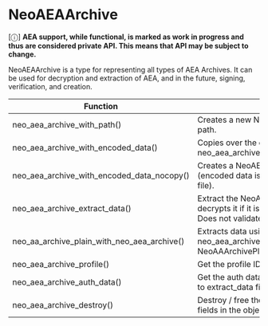 # NeoAEAArchive

[ⓘ] **AEA support, while functional, is marked as work in progress and thus are considered private API. This means that API may be subject to change.**

NeoAEAArchive is a type for representing all types of AEA Archives. It can be used for decryption and extraction of AEA, and in the future, signing, verification, and creation.

| Function      | Notes      |
| ------------- | ------------- |
| neo_aea_archive_with_path() | Creates a new NeoAEAArchive from the file at path. |
| neo_aea_archive_with_encoded_data() | Copies over the encoded data and calls neo_aea_archive_with_encoded_data_nocopy. |
| neo_aea_archive_with_encoded_data_nocopy() | Creates a NeoAEAArchive from encoded data (encoded data is a buffer of the actual .aea file). |
| neo_aea_archive_extract_data() | Extract the NeoAEAArchive data, and decrypts it if it is a AEA using decryption. Does not validate signing info. |
| neo_aa_archive_plain_with_neo_aea_archive() | Extracts data using neo_aea_archive_extract_data() and makes a NeoAAArchivePlain from it. |
| neo_aea_archive_profile() | Get the profile ID of the AEA |
| neo_aea_archive_auth_data() | Get the auth data of the AEA (may need a call to extract_data first to decrypt it) |
| neo_aea_archive_destroy() | Destroy / free the NeoAEAArchive and all fields in the object. |
